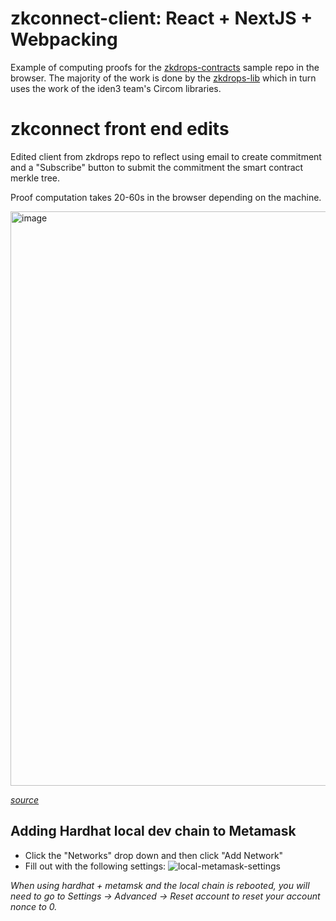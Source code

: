 # zkconnect-client: React + NextJS + Webpacking
Example of computing proofs for the [zkdrops-contracts](/zkdrops-contracts) sample repo in the browser. The majority of the work is done by the [zkdrops-lib](/zkdrops-lib) which in turn uses the work of the iden3 team's Circom libraries. 

# zkconnect front end edits
Edited client from zkdrops repo to reflect using email to create commitment and a "Subscribe" button to submit the commitment the smart contract merkle tree.

Proof computation takes 20-60s in the browser depending on the machine.

<img width="919" alt="image" src="https://github.com/VennityVlad/ZuBerlinHack/assets/44687547/97c9eb0b-11e1-4a39-8252-ccb7de9d29e0">



*[source](https://github.com/a16z/zkdrops/zkdrops-contracts/blob/master/test/temp/mt_keys_8192.csv)*

## Adding Hardhat local dev chain to Metamask
- Click the "Networks" drop down and then click "Add Network"
- Fill out with the following settings:
![local-metamask-settings](imgs/local-metamask-settings.png)

*When using hardhat + metamsk and the local chain is rebooted, you will need to go to Settings -> Advanced -> Reset account to reset your account nonce to 0.*
